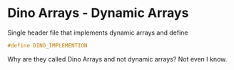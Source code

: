 # Dino Arrays - Dynamic Arrays
Single header file that implements dynamic arrays and define

``` c
#define DINO_IMPLEMENTION
```

Why are they called Dino Arrays and not dynamic arrays? Not even I know.
